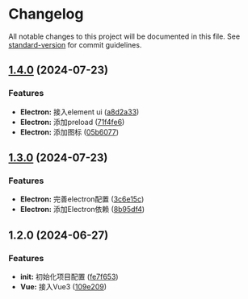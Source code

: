 # Changelog

All notable changes to this project will be documented in this file. See [standard-version](https://github.com/conventional-changelog/standard-version) for commit guidelines.

## [1.4.0](https://github.com/SaidBaseTemplate/electron-vue3-ts/compare/v1.3.0...v1.4.0) (2024-07-23)


### Features

* **Electron:** 接入element ui ([a8d2a33](https://github.com/SaidBaseTemplate/electron-vue3-ts/commit/a8d2a335f0f07eadfe3c63a225d1ed32c9ca9ef7))
* **Electron:** 添加preload ([71f4fe6](https://github.com/SaidBaseTemplate/electron-vue3-ts/commit/71f4fe62cefa2f5cea24a59531ec610f46bad97e))
* **Electron:** 添加图标 ([05b6077](https://github.com/SaidBaseTemplate/electron-vue3-ts/commit/05b6077c7d83c39795d4be54f7584354b46976c2))

## [1.3.0](https://github.com/SaidBaseTemplate/electron-vue3-ts/compare/v1.2.0...v1.3.0) (2024-07-23)


### Features

* **Electron:** 完善electron配置 ([3c6e15c](https://github.com/SaidBaseTemplate/electron-vue3-ts/commit/3c6e15c63931ba343fd32e82cf1202349fcd67eb))
* **Electron:** 添加Electron依赖 ([8b95df4](https://github.com/SaidBaseTemplate/electron-vue3-ts/commit/8b95df405033b2f3a9e6b5b2cff38f89f528720b))

## 1.2.0 (2024-06-27)


### Features

* **init:** 初始化项目配置 ([fe7f653](https://github.com/SaidBaseTemplate/electron-vue3-ts/commit/fe7f653856926a3bbcd978768fdb04e28e4cf30f))
* **Vue:** 接入Vue3 ([109e209](https://github.com/SaidBaseTemplate/electron-vue3-ts/commit/109e20923d78243d6f73258043fedd971d1bb649))
